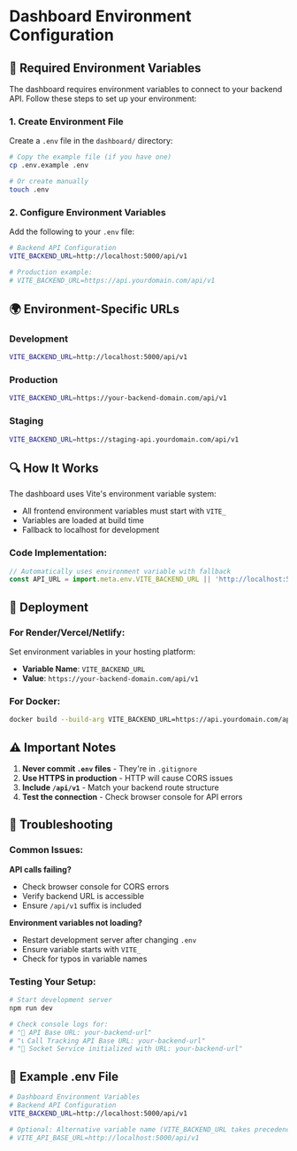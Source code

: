 # Dashboard Environment Configuration

## 🔧 Required Environment Variables

The dashboard requires environment variables to connect to your backend API. Follow these steps to set up your environment:

### 1. Create Environment File

Create a `.env` file in the `dashboard/` directory:

```bash
# Copy the example file (if you have one)
cp .env.example .env

# Or create manually
touch .env
```

### 2. Configure Environment Variables

Add the following to your `.env` file:

```bash
# Backend API Configuration
VITE_BACKEND_URL=http://localhost:5000/api/v1

# Production example:
# VITE_BACKEND_URL=https://api.yourdomain.com/api/v1
```

## 🌍 Environment-Specific URLs

### Development
```bash
VITE_BACKEND_URL=http://localhost:5000/api/v1
```

### Production
```bash
VITE_BACKEND_URL=https://your-backend-domain.com/api/v1
```

### Staging
```bash
VITE_BACKEND_URL=https://staging-api.yourdomain.com/api/v1
```

## 🔍 How It Works

The dashboard uses Vite's environment variable system:

- All frontend environment variables must start with `VITE_`
- Variables are loaded at build time
- Fallback to localhost for development

### Code Implementation:
```javascript
// Automatically uses environment variable with fallback
const API_URL = import.meta.env.VITE_BACKEND_URL || 'http://localhost:5000/api/v1';
```

## 🚀 Deployment

### For Render/Vercel/Netlify:
Set environment variables in your hosting platform:
- **Variable Name**: `VITE_BACKEND_URL`
- **Value**: `https://your-backend-domain.com/api/v1`

### For Docker:
```bash
docker build --build-arg VITE_BACKEND_URL=https://api.yourdomain.com/api/v1 .
```

## ⚠️ Important Notes

1. **Never commit `.env` files** - They're in `.gitignore`
2. **Use HTTPS in production** - HTTP will cause CORS issues
3. **Include `/api/v1`** - Match your backend route structure
4. **Test the connection** - Check browser console for API errors

## 🔧 Troubleshooting

### Common Issues:

**API calls failing?**
- Check browser console for CORS errors
- Verify backend URL is accessible
- Ensure `/api/v1` suffix is included

**Environment variables not loading?**
- Restart development server after changing `.env`
- Ensure variable starts with `VITE_`
- Check for typos in variable names

### Testing Your Setup:
```bash
# Start development server
npm run dev

# Check console logs for:
# "🔗 API Base URL: your-backend-url"
# "📞 Call Tracking API Base URL: your-backend-url"
# "🔌 Socket Service initialized with URL: your-backend-url"
```

## 📝 Example .env File

```bash
# Dashboard Environment Variables
# Backend API Configuration
VITE_BACKEND_URL=http://localhost:5000/api/v1

# Optional: Alternative variable name (VITE_BACKEND_URL takes precedence)
# VITE_API_BASE_URL=http://localhost:5000/api/v1
``` 